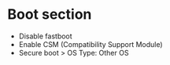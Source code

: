 # Boot section
* Disable fastboot
* Enable CSM (Compatibility Support Module)
* Secure boot > OS Type: Other OS
